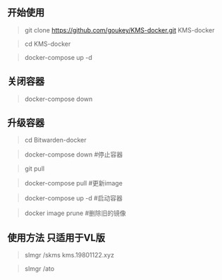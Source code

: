 ## 开始使用

> git clone https://github.com/goukey/KMS-docker.git KMS-docker

> cd KMS-docker

> docker-compose up -d


## 关闭容器

> docker-compose down

## 升级容器

> cd Bitwarden-docker

> docker-compose down  #停止容器

> git pull

> docker-compose pull  #更新image

> docker-compose up -d  #启动容器

> docker image prune  #删除旧的镜像

## 使用方法  只适用于VL版

> slmgr /skms kms.19801122.xyz

> slmgr /ato
